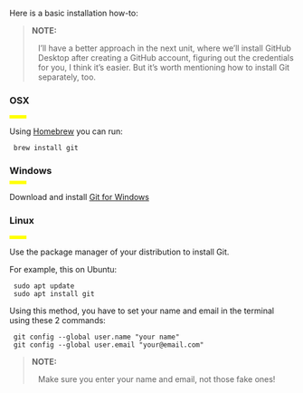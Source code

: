 Here is a basic installation how-to:
> **NOTE:** <div style="border-left: 1px solid white; padding-left: 10px;">I’ll have a better approach in the next unit, where we’ll install GitHub Desktop after creating a GitHub account, figuring out the credentials for you, I think it’s easier. But it’s worth mentioning how to install Git separately, too.</div>

### OSX
<div style="background-color: yellow; width: 30px; height: 6px"></div>

Using [Homebrew](https://flaviocopes.com/homebrew/) you can run:

```
 brew install git
```

<h3 style = "margin-bottom : 8px ">Windows</h3>
<div style = "background-color : yellow; width : 30px; height : 6px;"></div>

Download and install [Git for Windows](https://flaviocopes.com/homebrew/)  

### Linux
<div style="background-color: yellow; width: 30px; height: 6px;"></div>

Use the package manager of your distribution to install Git.

For example, this on Ubuntu:

```shell
 sudo apt update
 sudo apt install git
```

Using this method, you have to set your name and email in the terminal using these 2 commands:

```shell
 git config --global user.name "your name"
 git config --global user.email "your@email.com"
```
> **NOTE:** <div style="border-left: 1px solid white; padding-left: 10px;">Make sure you enter your name and email, not those fake ones!</div>
 
